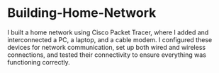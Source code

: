 # Building-Home-Network
I built a home network using Cisco Packet Tracer, where I added and interconnected a PC, a laptop, and a cable modem. I configured these devices for network communication, set up both wired and wireless connections, and tested their connectivity to ensure everything was functioning correctly.
